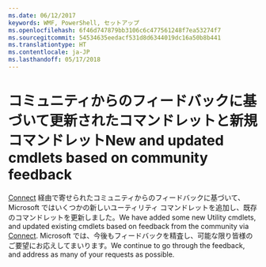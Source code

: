 ```yaml
---
ms.date: 06/12/2017
keywords: WMF, PowerShell, セットアップ
ms.openlocfilehash: 6f46d747879bb3106c6c477561248f7ea53274f7
ms.sourcegitcommit: 54534635eedacf531d8d6344019dc16a50b8b441
ms.translationtype: HT
ms.contentlocale: ja-JP
ms.lasthandoff: 05/17/2018
---
```

# <a name="new-and-updated-cmdlets-based-on-community-feedback"></a><span data-ttu-id="66565-102">コミュニティからのフィードバックに基づいて更新されたコマンドレットと新規コマンドレット</span><span class="sxs-lookup"><span data-stu-id="66565-102">New and updated cmdlets based on community feedback</span></span>
<span data-ttu-id="66565-103">[Connect](https://connect.microsoft.com/powershell) 経由で寄せられたコミュニティからのフィードバックに基づいて、Microsoft ではいくつかの新しいユーティリティ コマンドレットを追加し、既存のコマンドレットを更新しました。</span><span class="sxs-lookup"><span data-stu-id="66565-103">We have added some new Utility cmdlets, and updated existing cmdlets based on feedback from the community via [Connect](https://connect.microsoft.com/powershell).</span></span> <span data-ttu-id="66565-104">Microsoft では、今後もフィードバックを精査し、可能な限り皆様のご要望にお応えしてまいります。</span><span class="sxs-lookup"><span data-stu-id="66565-104">We continue to go through the feedback, and address as many of your requests as possible.</span></span>
